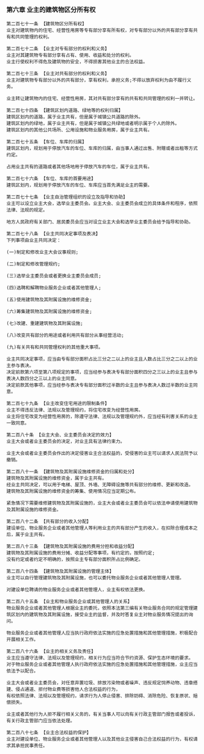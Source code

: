 ### 第六章 业主的建筑物区分所有权

    第二百七十一条 【建筑物区分所有权】
    业主对建筑物内的住宅、经营性用房等专有部分享有所有权，对专有部分以外的共有部分享有共有和共同管理的权利。
    
    第二百七十二条 【业主对专有部分的权利和义务】
    业主对其建筑物专有部分享有占有、使用、收益和处分的权利。
    业主行使权利不得危及建筑物的安全，不得损害其他业主的合法权益。
    
    第二百七十三条 【业主对共有部分的权利和义务】
    业主对建筑物专有部分以外的共有部分，享有权利，承担义务;不得以放弃权利为由不履行义务。
    
    业主转让建筑物内的住宅、经营性用房，其对共有部分享有的共有和共同管理的权利一并转让。
    
    第二百七十四条 【建筑区划内道路、绿地等的权利归属】
    建筑区划内的道路，属于业主共有，但是属于城镇公共道路的除外。
    建筑区划内的绿地，属于业主共有，但是属于城镇公共绿地或者明示属于个人的除外。
    建筑区划内的其他公共场所、公用设施和物业服务用房，属于业主共有。
    
    第二百七十五条 【车位、车库的归属】
    建筑区划内，规划用于停放汽车的车位、车库的归属，由当事人通过出售、附赠或者出租等方式约定。
    
    占用业主共有的道路或者其他场地用于停放汽车的车位，属于业主共有。
    
    第二百七十六条 【车位、车库的首要用途】
    建筑区划内，规划用于停放汽车的车位、车库应当首先满足业主的需要。
    
    第二百七十七条 【业主自治管理组织的设立及指导和协助】
    业主可以设立业主大会，选举业主委员会。业主大会、业主委员会成立的具体条件和程序，依照法律、法规的规定。
    
    地方人民政府有关部门、居民委员会应当对设立业主大会和选举业主委员会给予指导和协助。
    
    第二百七十八条 【业主共同决定事项及表决】
    下列事项由业主共同决定：
    
    (一)制定和修改业主大会议事规则;
    
    (二)制定和修改管理规约;
    
    (三)选举业主委员会或者更换业主委员会成员;
    
    (四)选聘和解聘物业服务企业或者其他管理人;
    
    (五)使用建筑物及其附属设施的维修资金;
    
    (六)筹集建筑物及其附属设施的维修资金;
    
    (七)改建、重建建筑物及其附属设施;
    
    (八)改变共有部分的用途或者利用共有部分从事经营活动;
    
    (九)有关共有和共同管理权利的其他重大事项。
    
    业主共同决定事项，应当由专有部分面积占比三分之二以上的业主且人数占比三分之二以上的业主参与表决。
    决定前款第六项至第八项规定的事项，应当经参与表决专有部分面积四分之三以上的业主且参与表决人数四分之三以上的业主同意。
    决定前款其他事项，应当经参与表决专有部分面积过半数的业主且参与表决人数过半数的业主同意。
    
    第二百七十九条 【业主改变住宅用途的限制条件】
    业主不得违反法律、法规以及管理规约，将住宅改变为经营性用房。
    业主将住宅改变为经营性用房的，除遵守法律、法规以及管理规约外，应当经有利害关系的业主一致同意。
    
    第二百八十条 【业主大会、业主委员会决定的效力】
    业主大会或者业主委员会的决定，对业主具有法律约束力。
    
    业主大会或者业主委员会作出的决定侵害业主合法权益的，受侵害的业主可以请求人民法院予以撤销。
    
    第二百八十一条 【建筑物及其附属设施维修资金的归属和处分】
    建筑物及其附属设施的维修资金，属于业主共有。
    经业主共同决定，可以用于电梯、屋顶、外墙、无障碍设施等共有部分的维修、更新和改造。
    建筑物及其附属设施的维修资金的筹集、使用情况应当定期公布。
    
    紧急情况下需要维修建筑物及其附属设施的，业主大会或者业主委员会可以依法申请使用建筑物及其附属设施的维修资金。
    
    第二百八十二条 【共有部分的收入分配】
    建设单位、物业服务企业或者其他管理人等利用业主的共有部分产生的收入，在扣除合理成本之后，属于业主共有。
    
    第二百八十三条 【建筑物及其附属设施的费用分担和收益分配】
    建筑物及其附属设施的费用分摊、收益分配等事项，有约定的，按照约定;
    没有约定或者约定不明确的，按照业主专有部分面积所占比例确定。
    
    第二百八十四条 【建筑物及其附属设施的管理主体】
    业主可以自行管理建筑物及其附属设施，也可以委托物业服务企业或者其他管理人管理。
    
    对建设单位聘请的物业服务企业或者其他管理人，业主有权依法更换。
    
    第二百八十五条 【业主和物业服务企业或其他管理人的关系】
    物业服务企业或者其他管理人根据业主的委托，依照本法第三编有关物业服务合同的规定管理建筑区划内的建筑物及其附属设施，接受业主的监督，并及时答复业主对物业服务情况提出的询问。
    
    物业服务企业或者其他管理人应当执行政府依法实施的应急处置措施和其他管理措施，积极配合开展相关工作。
    
    第二百八十六条 【业主的相关义务及责任】
    业主应当遵守法律、法规以及管理规约，相关行为应当符合节约资源、保护生态环境的要求。
    对于物业服务企业或者其他管理人执行政府依法实施的应急处置措施和其他管理措施，业主应当依法予以配合。
    
    业主大会或者业主委员会，对任意弃置垃圾、排放污染物或者噪声、违反规定饲养动物、违章搭建、侵占通道、拒付物业费等损害他人合法权益的行为，
    有权依照法律、法规以及管理规约，请求行为人停止侵害、排除妨碍、消除危险、恢复原状、赔偿损失。
    
    业主或者其他行为人拒不履行相关义务的，有关当事人可以向有关行政主管部门报告或者投诉，有关行政主管部门应当依法处理。
    
    第二百八十七条 【业主合法权益的保护】
    业主对建设单位、物业服务企业或者其他管理人以及其他业主侵害自己合法权益的行为，有权请求其承担民事责任。
